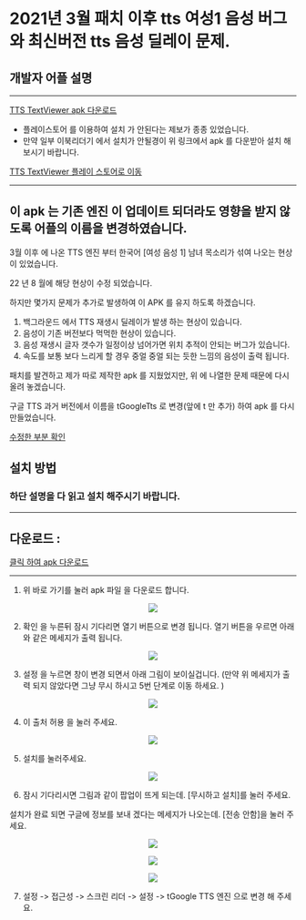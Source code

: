 # 2021년 3월 패치 이후 tts 여성1 음성 버그 와 최신버전 tts 음성 딜레이 문제. 

## 개발자 어플 설명 

---

[TTS TextViewer apk 다운로드](https://github.com/khjde1207/khjde1207.github.io/releases/download/apk/app-release.apk)

* 플레이스토어 를 이용하여 설치 가 안된다는 제보가 종종 있었습니다.   
* 만약 일부 이북리더기 에서 설치가 안될경이 위 링크에서 apk 를 다운받아 설치 해보시기 바랍니다.

[TTS TextViewer 플레이 스토어로 이동](https://play.google.com/store/apps/details?id=com.khjde.opentextview)

---


## 이 apk 는 기존 엔진 이 업데이트 되더라도 영향을 받지 않도록 어플의 이름을 변경하였습니다. 


3월 이후 에 나온 TTS 엔진 부터 한국어 [여성 음성 1] 남녀 목소리가 섞여 나오는 현상이 있었습니다. 

22 년 8 월에 해당 현상이 수정 되었습니다. 

하지만 몇가지 문제가 추가로 발생하여 이 APK 를 유지 하도록 하겠습니다. 

1. 백그라운드 에서 TTS 재생시 딜레이가 발생 하는 현상이 있습니다. 
2. 음성이 기존 버전보다 먹먹한 현상이 있습니다. 
3. 음성 재생시 글자 갯수가 일정이상 넘어가면 위치 추적이 안되는 버그가 있습니다.  
4. 속도를 보통 보다 느리게 할 경우 중얼 중얼 되는 듯한 느낌의 음성이 출력 됩니다. 

패치를 발견하고 제가 따로 제작한 apk 를 지웠었지만, 위 에 나열한 문제 때문에 다시 올려 놓겠습니다. 

구글 TTS 과거 버전에서 이름을 tGoogleTts 로 변경(앞에 t 만 추가) 하여 apk 를 다시 만들었습니다. 


[수정한 부분 확인](https://github.com/khjde1207/opentextviewdatas/blob/main/ttsapk/backup.txt)


## 설치 방법 

### 하단 설명을 다 읽고 설치 해주시기 바랍니다. 


---
## 다운로드 : 
[클릭 하여 apk 다운로드](https://github.com/khjde1207/opentextviewdatas/raw/main/ttsapk/tgoogle-tts.apk)

---
1. 위 바로 가기를 눌러 apk 파일 을 다운로드 합니다. 

<p align='center'>
    <img src="https://github.com/khjde1207/opentextviewdatas/raw/main/ttsapk/img/1.png" />
</p>

2. 확인 을 누른뒤 잠시 기다리면 열기 버튼으로 변경 됩니다. 열기 버튼을 우르면 아래와 같은 메세지가 출력 됩니다. 

<p align='center'>
    <img src="https://github.com/khjde1207/opentextviewdatas/raw/main/ttsapk/img/2.png" />
</p>

3. 설정 을 누르면 창이 변경 되면서 아래 그림이 보이실겁니다. (만약 위 메세지가 출력 되지 않았다면 그냥 무시 하시고 5번 단계로 이동 하세요. )

<p align='center'>
    <img src="https://github.com/khjde1207/opentextviewdatas/raw/main/ttsapk/img/3.png" />
</p>

4. 이 출처 허용 을 눌러 주세요. 


<p align='center'>
    <img src="https://github.com/khjde1207/opentextviewdatas/raw/main/ttsapk/img/4.png" />
</p>

5. 설치를 눌러주세요. 

<p align='center'>
    <img src="https://github.com/khjde1207/opentextviewdatas/raw/main/ttsapk/img/5.png" />
</p>

6. 잠시 기다리시면 그림과 같이 팝업이 뜨게 되는데. [무시하고 설치]를 눌러 주세요.

설치가 완료 되면 구글에 정보를 보내 겠다는 메세지가 나오는데. [전송 안함]을 눌러 주세요. 


<p align='center'>
    <img src="https://github.com/khjde1207/opentextviewdatas/raw/main/ttsapk/img/6.png" />
</p>

<p align='center'>
    <img src="https://github.com/khjde1207/opentextviewdatas/raw/main/ttsapk/img/7.png" />
</p>

<p align='center'>
    <img src="https://github.com/khjde1207/opentextviewdatas/raw/main/ttsapk/img/8.png" />
</p>

7. 설정 -> 접근성 -> 스크린 리더 -> 설정 -> tGoogle TTS 엔진 으로 변경 해 주세요.
